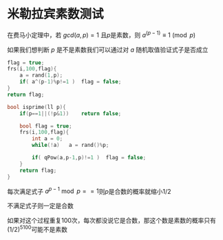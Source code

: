 # 米勒拉宾素数测试

在费马小定理中，若 $gcd(a,p)=1$ 且$p$是素数，则  $a^{(p-1)} ≡ 1 \pmod p$

如果我们想判断 $p$ 是不是素数我们可以通过对 $a$ 随机取值验证式子是否成立

```C++
flag = true;
frs(i,100,flag){
    a = rand(1,p);
    if( a^(p-1)%p!=1 )	flag = false;
}
return flag;
```

```C++
bool isprime(ll p){
    if(p==1||(!p&1))    return false;

    bool flag = true;
    frs(i,100,flag){
        int a = 0;
        while(!a)   a = rand()%p;

        if( qPow(a,p-1,p)!=1 )	flag = false;
    }
    return flag;
}
```

每次满足式子 $a^{p-1} \bmod p==1$则$p$是合数的概率就缩小$1/2$

不满足式子则一定是合数

如果对这个过程重复100次，每次都没说它是合数，那这个数是素数的概率只有$(1/2)^{5100}$可能不是素数
